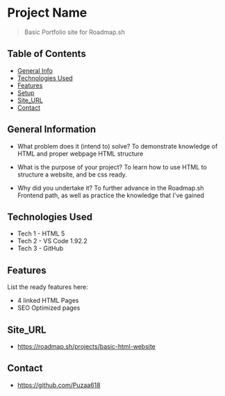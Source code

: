 # Project Name
> Basic Portfolio site for Roadmap.sh

## Table of Contents
* [General Info](#general-information)
* [Technologies Used](#technologies-used)
* [Features](#features)
* [Setup](#setup)
* [Site_URL](#site_url)
* [Contact](#contact)

## General Information
- What problem does it (intend to) solve? To demonstrate knowledge of HTML and proper webpage HTML structure

- What is the purpose of your project? To learn how to use HTML to structure a website, and be css ready.

- Why did you undertake it? To further advance in the Roadmap.sh Frontend path, as well as practice the knowledge that I've gained

## Technologies Used
- Tech 1 - HTML 5
- Tech 2 - VS Code 1.92.2
- Tech 3 - GitHub

## Features
List the ready features here:
- 4 linked HTML Pages
- SEO Optimized pages

## Site_URL
- https://roadmap.sh/projects/basic-html-website

## Contact
- https://github.com/Puzaa618
